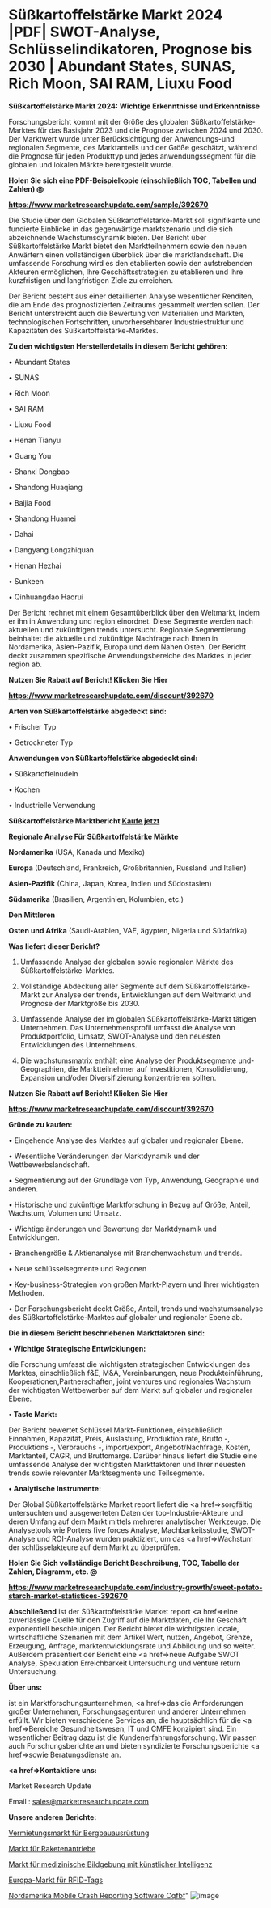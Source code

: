 # Süßkartoffelstärke Markt 2024 |PDF| SWOT-Analyse, Schlüsselindikatoren, Prognose bis 2030 | Abundant States, SUNAS, Rich Moon, SAI RAM, Liuxu Food

<strong>Süßkartoffelstärke Markt 2024: Wichtige Erkenntnisse und Erkenntnisse</strong>

Forschungsbericht kommt mit der Größe des globalen Süßkartoffelstärke-Marktes für das Basisjahr 2023 und die Prognose zwischen 2024 und 2030. Der Marktwert wurde unter Berücksichtigung der Anwendungs-und regionalen Segmente, des Marktanteils und der Größe geschätzt, während die Prognose für jeden Produkttyp und jedes anwendungssegment für die globalen und lokalen Märkte bereitgestellt wurde.



<strong>Holen Sie sich eine PDF-Beispielkopie (einschließlich TOC, Tabellen und Zahlen) @
</strong>

<strong><a href=https://www.marketresearchupdate.com/sample/392670>

<strong>https://www.marketresearchupdate.com/sample/392670</u></font></a></strong></strong>

Die Studie über den Globalen Süßkartoffelstärke-Markt soll signifikante und fundierte Einblicke in das gegenwärtige marktszenario und die sich abzeichnende Wachstumsdynamik bieten. Der Bericht über Süßkartoffelstärke Markt bietet den Marktteilnehmern sowie den neuen Anwärtern einen vollständigen überblick über die marktlandschaft. Die umfassende Forschung wird es den etablierten sowie den aufstrebenden Akteuren ermöglichen, Ihre Geschäftsstrategien zu etablieren und Ihre kurzfristigen und langfristigen Ziele zu erreichen.

Der Bericht besteht aus einer detaillierten Analyse wesentlicher Renditen, die am Ende des prognostizierten Zeitraums gesammelt werden sollen. Der Bericht unterstreicht auch die Bewertung von Materialien und Märkten, technologischen Fortschritten, unvorhersehbarer Industriestruktur und Kapazitäten des Süßkartoffelstärke-Marktes.



<strong>Zu den wichtigsten Herstellerdetails in diesem Bericht gehören:</strong>

• Abundant States

• SUNAS

• Rich Moon

• SAI RAM

• Liuxu Food

• Henan Tianyu

• Guang You

• Shanxi Dongbao

• Shandong Huaqiang

• Baijia Food

• Shandong Huamei

• Dahai

• Dangyang Longzhiquan

• Henan Hezhai

• Sunkeen

• Qinhuangdao Haorui

Der Bericht rechnet mit einem Gesamtüberblick über den Weltmarkt, indem er ihn in Anwendung und region einordnet. Diese Segmente werden nach aktuellen und zukünftigen trends untersucht. Regionale Segmentierung beinhaltet die aktuelle und zukünftige Nachfrage nach Ihnen in Nordamerika, Asien-Pazifik, Europa und dem Nahen Osten. Der Bericht deckt zusammen spezifische Anwendungsbereiche des Marktes in jeder region ab.



<strong>Nutzen Sie Rabatt auf Bericht! Klicken Sie Hier
</strong>

<strong><a href=https://www.marketresearchupdate.com/discount/392670>https://www.marketresearchupdate.com/discount/392670</b></u></font></strong></a>



<strong>Arten von Süßkartoffelstärke abgedeckt sind:</strong>

• Frischer Typ

• Getrockneter Typ



<strong>Anwendungen von Süßkartoffelstärke abgedeckt sind:</strong>

• Süßkartoffelnudeln

• Kochen

• Industrielle Verwendung



<strong>Süßkartoffelstärke Marktbericht <a href=https://www.marketresearchupdate.com/buynow/392670>Kaufe jetzt</a></strong>



<strong>Regionale Analyse Für Süßkartoffelstärke Märkte</strong>



<strong>Nordamerika</strong> (USA, Kanada und Mexiko)



<strong>Europa</strong> (Deutschland, Frankreich, Großbritannien, Russland und Italien)



<strong>Asien-Pazifik</strong> (China, Japan, Korea, Indien und Südostasien)



<strong>Südamerika</strong> (Brasilien, Argentinien, Kolumbien, etc.)



<strong>Den Mittleren</strong> 

<strong>Osten und Afrika</strong> (Saudi-Arabien, VAE, ägypten, Nigeria und Südafrika)



<strong>Was liefert dieser Bericht?</strong>

1. Umfassende Analyse der globalen sowie regionalen Märkte des Süßkartoffelstärke-Marktes.

2. Vollständige Abdeckung aller Segmente auf dem Süßkartoffelstärke-Markt zur Analyse der trends, Entwicklungen auf dem Weltmarkt und Prognose der Marktgröße bis 2030.

3. Umfassende Analyse der im globalen Süßkartoffelstärke-Markt tätigen Unternehmen. Das Unternehmensprofil umfasst die Analyse von Produktportfolio, Umsatz, SWOT-Analyse und den neuesten Entwicklungen des Unternehmens.

4. Die wachstumsmatrix enthält eine Analyse der Produktsegmente und-Geographien, die Marktteilnehmer auf Investitionen, Konsolidierung, Expansion und/oder Diversifizierung konzentrieren sollten.



<strong>Nutzen Sie Rabatt auf Bericht! Klicken Sie Hier
</strong>

<strong><a href=https://www.marketresearchupdate.com/discount/392670>https://www.marketresearchupdate.com/discount/392670</b></u></font></strong></a>



<strong>Gründe zu kaufen:</strong>

• Eingehende Analyse des Marktes auf globaler und regionaler Ebene.

• Wesentliche Veränderungen der Marktdynamik und der Wettbewerbslandschaft.

• Segmentierung auf der Grundlage von Typ, Anwendung, Geographie und anderen.

• Historische und zukünftige Marktforschung in Bezug auf Größe, Anteil, Wachstum, Volumen und Umsatz.

• Wichtige änderungen und Bewertung der Marktdynamik und Entwicklungen.

• Branchengröße &amp; Aktienanalyse mit Branchenwachstum und trends.

• Neue schlüsselsegmente und Regionen

• Key-business-Strategien von großen Markt-Playern und Ihrer wichtigsten Methoden.

• Der Forschungsbericht deckt Größe, Anteil, trends und wachstumsanalyse des Süßkartoffelstärke-Marktes auf globaler und regionaler Ebene ab.



<strong>Die in diesem Bericht beschriebenen Marktfaktoren sind:</strong>



<strong>• Wichtige Strategische Entwicklungen:</strong>

die Forschung umfasst die wichtigsten strategischen Entwicklungen des Marktes, einschließlich f&amp;E, M&amp;A, Vereinbarungen, neue Produkteinführung, Kooperationen,Partnerschaften, joint ventures und regionales Wachstum der wichtigsten Wettbewerber auf dem Markt auf globaler und regionaler Ebene.



<strong>• Taste Markt:</strong>

Der Bericht bewertet Schlüssel Markt-Funktionen, einschließlich Einnahmen, Kapazität, Preis, Auslastung, Produktion rate, Brutto -, Produktions -, Verbrauchs -, import/export, Angebot/Nachfrage, Kosten, Marktanteil, CAGR, und Bruttomarge. Darüber hinaus liefert die Studie eine umfassende Analyse der wichtigsten Marktfaktoren und Ihrer neuesten trends sowie relevanter Marktsegmente und Teilsegmente.



<strong>• Analytische Instrumente:</strong>

Der Global Süßkartoffelstärke Market report liefert die <a href=>sorgf</a>ältig untersuchten und ausgewerteten Daten der top-Industrie-Akteure und deren Umfang auf dem Markt mittels mehrerer analytischer Werkzeuge. Die Analysetools wie Porters five forces Analyse, Machbarkeitsstudie, SWOT-Analyse und ROI-Analyse wurden praktiziert, um das <a href=>Wachstum</a> der schlüsselakteure auf dem Markt zu überprüfen.



<strong>Holen Sie Sich vollständige Bericht Beschreibung, TOC, Tabelle der Zahlen, Diagramm, etc. @ </strong>

<strong><a href=https://www.marketresearchupdate.com/industry-growth/sweet-potato-starch-market-statistices-392670>https://www.marketresearchupdate.com/industry-growth/sweet-potato-starch-market-statistices-392670</a></font></strong>



<strong>Abschließend</strong> ist der Süßkartoffelstärke Market report <a href=>eine</a> zuverlässige Quelle für den Zugriff auf die Marktdaten, die Ihr Geschäft exponentiell beschleunigen. Der Bericht bietet die wichtigsten locale, wirtschaftliche Szenarien mit dem Artikel Wert, nutzen, Angebot, Grenze, Erzeugung, Anfrage, marktentwicklungsrate und Abbildung und so weiter. Außerdem präsentiert der Bericht eine <a href=>neue</a> Aufgabe SWOT Analyse, Spekulation Erreichbarkeit Untersuchung und venture return Untersuchung.



<strong>Über uns:</strong>

 ist ein Marktforschungsunternehmen, <a href=>das</a> die Anforderungen großer Unternehmen, Forschungsagenturen und anderer Unternehmen erfüllt. Wir bieten verschiedene Services an, die hauptsächlich für die <a href=>Bereiche</a> Gesundheitswesen, IT und CMFE konzipiert sind. Ein wesentlicher Beitrag dazu ist die Kundenerfahrungsforschung. Wir passen auch Forschungsberichte an und bieten syndizierte Forschungsberichte <a href=>sowie</a> Beratungsdienste an.



<strong><a href=>Kontaktiere uns:</a></strong>

Market Research Update

Email : sales@marketresearchupdate.com



<strong>Unsere anderen Berichte:</strong>

<a href=https://www.linkedin.com/pulse/mining-equipment-rental-market-strategic-insights-snapshot>Vermietungsmarkt für Bergbauausrüstung</a>

<a href=https://www.linkedin.com/pulse/rocket-propulsion-market-report-2023-top-company-trends>Markt für Raketenantriebe</a>

<a href=https://www.linkedin.com/pulse/artificial-intelligence-medical-imaging-market-5f>Markt für medizinische Bildgebung mit künstlicher Intelligenz</a>

<a href=https://www.linkedin.com/pulse/europe-rfid-tags-market-trends-2023-updated>Europa-Markt für RFID-Tags</a>

<a href=https://www.linkedin.com/pulse/north-america-mobile-crash-reporting-software-cqfbf/>Nordamerika Mobile Crash Reporting Software Cqfbf</a>"
![image](https://github.com/Gayatrikarjule/Market-Analysis-361/assets/97346546/831e067a-681e-479d-875b-77afe2b680c0)
